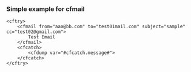 ### Simple example for cfmail

```lucee
<cftry>
	<cfmail from="aaa@bb.com" to="test01mail.com" subject="sample" cc="test02@gmail.com">
		Test Email
	</cfmail>
	<cfcatch>
		<cfdump var="#cfcatch.message#">
	</cfcatch>
</cftry>
```